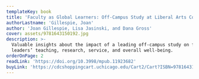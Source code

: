 ```yaml
---
templateKey: book
title: 'Faculty as Global Learners: Off-Campus Study at Liberal Arts Colleges'
authorLastname: 'Gillespie, Joan'
author: 'Joan Gillespie, Lisa Jasinski, and Dana Gross'
cover: assets/9781643150192.jpg
description: >-
  Valuable insights about the impact of a leading off-campus study on faculty
  leaders’ teaching, research, service, and overall well-being.
orderOnPage: 2
readLink: 'https://doi.org/10.3998/mpub.11923682'
buyLink: 'https://cdcshoppingcart.uchicago.edu/Cart2/Cart?ISBN=9781643150192&PRESS=lever'
---
```

